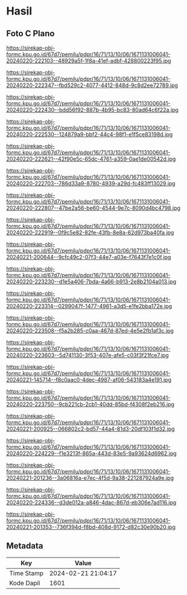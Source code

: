 # Hasil

## Foto C Plano

https://sirekap-obj-formc.kpu.go.id/67d7/pemilu/pdpr/16/71/13/10/06/1671131006041-20240220-222103--48929a5f-1f8a-41ef-adbf-428800223f95.jpg

https://sirekap-obj-formc.kpu.go.id/67d7/pemilu/pdpr/16/71/13/10/06/1671131006041-20240220-222347--fbd529c2-4077-4412-848d-9c8d2ee72789.jpg

https://sirekap-obj-formc.kpu.go.id/67d7/pemilu/pdpr/16/71/13/10/06/1671131006041-20240220-222430--bdd56f92-887b-4b95-bc83-80ad64c6f22a.jpg

https://sirekap-obj-formc.kpu.go.id/67d7/pemilu/pdpr/16/71/13/10/06/1671131006041-20240220-222530--124879a9-bbf2-44c4-98f1-e1f5ce83198d.jpg

https://sirekap-obj-formc.kpu.go.id/67d7/pemilu/pdpr/16/71/13/10/06/1671131006041-20240220-222621--42f90e5c-65dc-4761-a359-0ae1de00542d.jpg

https://sirekap-obj-formc.kpu.go.id/67d7/pemilu/pdpr/16/71/13/10/06/1671131006041-20240220-222703--786d33a9-8780-4939-a29d-fc483ff13029.jpg

https://sirekap-obj-formc.kpu.go.id/67d7/pemilu/pdpr/16/71/13/10/06/1671131006041-20240220-222807--47be2a56-be60-4544-9e7c-8090d4bc4798.jpg

https://sirekap-obj-formc.kpu.go.id/67d7/pemilu/pdpr/16/71/13/10/06/1671131006041-20240220-222919--0f9c5e82-82fe-43fb-8e8a-62d973ba40fa.jpg

https://sirekap-obj-formc.kpu.go.id/67d7/pemilu/pdpr/16/71/13/10/06/1671131006041-20240221-200644--9cfc49c2-07f3-44e7-a03e-f7643f7e1c0f.jpg

https://sirekap-obj-formc.kpu.go.id/67d7/pemilu/pdpr/16/71/13/10/06/1671131006041-20240220-223230--d1e5a406-7bda-4a66-b913-2e8b2104a013.jpg

https://sirekap-obj-formc.kpu.go.id/67d7/pemilu/pdpr/16/71/13/10/06/1671131006041-20240220-223314--0299047f-1477-4961-a3d5-e1fe2bba172e.jpg

https://sirekap-obj-formc.kpu.go.id/67d7/pemilu/pdpr/16/71/13/10/06/1671131006041-20240220-223508--f5a2b285-c0aa-467d-87ed-4e5e2fb1af3c.jpg

https://sirekap-obj-formc.kpu.go.id/67d7/pemilu/pdpr/16/71/13/10/06/1671131006041-20240220-223603--5d741130-3f53-407e-afe5-c03f3f21fce7.jpg

https://sirekap-obj-formc.kpu.go.id/67d7/pemilu/pdpr/16/71/13/10/06/1671131006041-20240221-145714--f8c0aac0-4dec-4987-af06-543183a4e191.jpg

https://sirekap-obj-formc.kpu.go.id/67d7/pemilu/pdpr/16/71/13/10/06/1671131006041-20240220-223750--9cb221cb-2cb1-40dd-85bd-f4308f2eb216.jpg

https://sirekap-obj-formc.kpu.go.id/67d7/pemilu/pdpr/16/71/13/10/06/1671131006041-20240221-200925--066802c2-bd57-44a4-81d3-20df103f1d32.jpg

https://sirekap-obj-formc.kpu.go.id/67d7/pemilu/pdpr/16/71/13/10/06/1671131006041-20240220-224229--f1e3213f-865a-443d-83e5-9a93624d6962.jpg

https://sirekap-obj-formc.kpu.go.id/67d7/pemilu/pdpr/16/71/13/10/06/1671131006041-20240221-201236--3a06816a-e7ec-4f5d-9a38-221287924a9e.jpg

https://sirekap-obj-formc.kpu.go.id/67d7/pemilu/pdpr/16/71/13/10/06/1671131006041-20240220-224336--d3de012a-a846-4dac-867d-eb306e7ad116.jpg

https://sirekap-obj-formc.kpu.go.id/67d7/pemilu/pdpr/16/71/13/10/06/1671131006041-20240221-201353--736f394d-f8bd-408d-9172-d82c30e90b20.jpg


## Metadata

| Key        | Value               |
| ---------- | ------------------- |
| Time Stamp | 2024-02-21 21:04:17 |
| Kode Dapil | 1601                |



